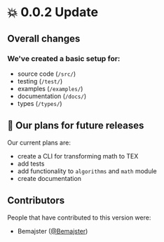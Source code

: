 # 💥 0.0.2 Update

## Overall changes

### We've created a basic setup for:

- source code (`/src/`)
- testing (`/test/`)
- examples (`/examples/`)
- documentation (`/docs/`)
- types (`/types/`)

## 💎 Our plans for future releases

Our current plans are:

- create a CLI for transforming math to TEX
- add tests
- add functionality to `algorithms` and `math` module
- create documentation

## Contributors

People that have contributed to this version were:

- Bemajster ([@Bemajster](https://github.com/Bemajster))
